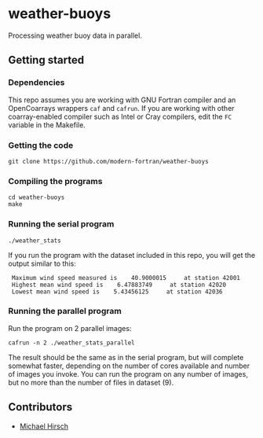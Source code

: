 # weather-buoys

Processing weather buoy data in parallel.

## Getting started

### Dependencies

This repo assumes you are working with GNU Fortran compiler
and an OpenCoarrays wrappers `caf` and `cafrun`.
If you are working with other coarray-enabled compiler
such as Intel or Cray compilers, edit the `FC` variable
in the Makefile.

### Getting the code

```
git clone https://github.com/modern-fortran/weather-buoys
```

### Compiling the programs

```
cd weather-buoys
make
```

### Running the serial program

```
./weather_stats
```

If you run the program with the dataset included in this repo,
you will get the output similar to this:

```
 Maximum wind speed measured is    40.9000015     at station 42001
 Highest mean wind speed is    6.47883749     at station 42020
 Lowest mean wind speed is    5.43456125     at station 42036
```

### Running the parallel program

Run the program on 2 parallel images:

```
cafrun -n 2 ./weather_stats_parallel
```

The result should be the same as in the serial program,
but will complete somewhat faster, depending on the number 
of cores available and number of images you invoke.
You can run the program on any number of images,
but no more than the number of files in dataset (9).

## Contributors

* [Michael Hirsch](https://github.com/scivision)

